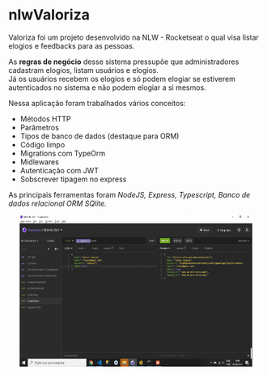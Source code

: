 # nlwValoriza
Valoriza foi um projeto desenvolvido na NLW - Rocketseat o qual visa listar elogios e feedbacks para as pessoas. 

<p>
As <strong> regras de negócio</strong> desse sistema pressupõe que administradores cadastram elogios, listam usuários e elogios. 
</br>
Já os usuários recebem os elogios e só podem elogiar se estiverem autenticados no sistema e não podem elogiar a si mesmos. 
</p>
Nessa aplicação foram trabalhados vários conceitos: 
<ul>
    <li> Métodos HTTP </li>
    <li> Parâmetros </li>
    <li> Tipos de banco de dados (destaque para ORM) </li>
    <li> Código limpo </li>
    <li> Migrations com TypeOrm </li>
    <li> Midlewares </li>
    <li> Autenticação com JWT </li>
    <li> Sobscrever tipagem no express </li>
    
</ul>

As principais ferramentas foram *NodeJS, Express, Typescript, Banco de dados relacional ORM SQlite.* 

<p align="center">
  <img width="460" height="300" src="src/readme/apresenta.gif.crdownload">
</p>


